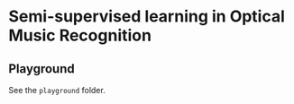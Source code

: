 # Semi-supervised learning in Optical Music Recognition

## Playground

See the `playground` folder.
